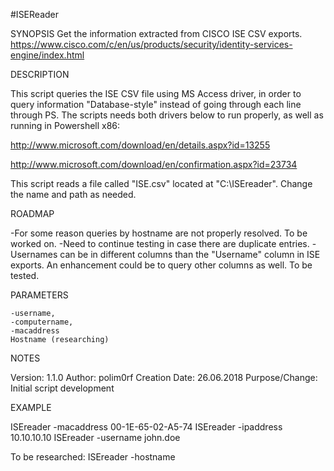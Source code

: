 #ISEReader

SYNOPSIS
  Get the information extracted from CISCO ISE CSV exports.
  https://www.cisco.com/c/en/us/products/security/identity-services-engine/index.html
  

DESCRIPTION

 This script queries the ISE CSV file using MS Access driver, in order to query information "Database-style"
 instead of going through each line through PS. The scripts needs both drivers below to run properly, as well as
 running in Powershell x86:
 
 http://www.microsoft.com/download/en/details.aspx?id=13255
 
 http://www.microsoft.com/download/en/confirmation.aspx?id=23734

 This script reads a file called "ISE.csv" located at "C:\ISEreader". Change the name and path as needed.


ROADMAP

 -For some reason queries by hostname are not properly resolved. To be worked on.
 -Need to continue testing in case there are duplicate entries.
 -Usernames can be in different columns than the "Username" column in ISE exports. An enhancement could be to query 
 other columns as well. To be tested.


PARAMETERS 

    -username,
    -computername,
    -macaddress
    Hostname (researching)   


NOTES

  Version:        1.1.0
  Author:         polim0rf
  Creation Date:  26.06.2018
  Purpose/Change: Initial script development


EXAMPLE

  ISEreader -macaddress 00-1E-65-02-A5-74
  ISEreader -ipaddress 10.10.10.10
  ISEreader -username john.doe

  To be researched:
  ISEreader -hostname <hostname>

